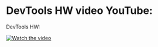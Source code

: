 DevTools HW video YouTube: 
=======
DevTools HW: 

[![Watch the video](https://i9.ytimg.com/vi/xuy0wTCIzkI/mq1.jpg?sqp=CJiIkIsG&rs=AOn4CLBZl4bi7Smdt3V67hPn_xj2R_wMsQ)](https://youtu.be/xuy0wTCIzkI)
